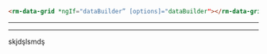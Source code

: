 ```html
<rm-data-grid *ngIf="dataBuilder” [options]="dataBuilder"></rm-data-grid>
```
---
---
skjdşlsmdş

